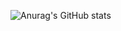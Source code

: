 ![Anurag's GitHub stats](https://github-readme-stats.vercel.app/api?username=igorfavin&count_private=true)
